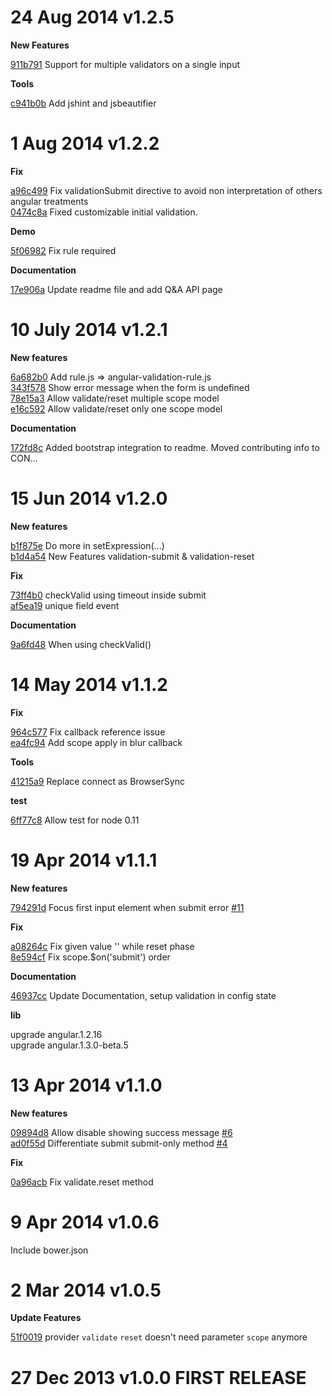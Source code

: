 24 Aug 2014 v1.2.5
===
**New Features**

[911b791](https://github.com/huei90/angular-validation/commit/911b7917a4b1b302982a0f3b42c54da3bd28ee28) Support for multiple validators on a single input

**Tools**

[c941b0b](https://github.com/huei90/angular-validation/commit/c941b0bd4c8c350cf1cfa910a1eabff184280031) Add jshint and jsbeautifier

1 Aug 2014 v1.2.2
===
**Fix**

[a96c499](https://github.com/huei90/angular-validation/commit/a96c499967e0c0512a536545ea102ebc6283e1c6) Fix validationSubmit directive to avoid non interpretation of others angular treatments
<br/>[0474c8a](https://github.com/huei90/angular-validation/commit/0474c8aeb51dbb558fca88191cbba7e32423515b) Fixed customizable initial validation.

**Demo**

[5f06982](https://github.com/huei90/angular-validation/commit/5f069820d2520a2bfc4e52906d446dac5edf2d97) Fix rule required

**Documentation**

[17e906a](https://github.com/huei90/angular-validation/commit/17e906a6050bf8e62f6ad304eec65042dddfcced) Update readme file and add Q&A API page

10 July 2014 v1.2.1
===
**New features**

[6a682b0](https://github.com/huei90/angular-validation/commit/6a682b0ac0928f8a426dc7ba0cf82de622c33cda) Add rule.js => angular-validation-rule.js
<br/>[343f578](https://github.com/huei90/angular-validation/commit/343f578f7aab2a56ecf280635a5d668f4ebc1966) Show error message when the form is undefined
<br/>[78e15a3](https://github.com/huei90/angular-validation/commit/78e15a34e0180a45bdd73dcb0677a4fbc796fd9f) Allow validate/reset multiple scope model
<br/>[e16c592](https://github.com/huei90/angular-validation/commit/e16c592cd7d31f7537f4c960505fe52d060a13d3) Allow validate/reset only one scope model

**Documentation**

[172fd8c](https://github.com/huei90/angular-validation/commit/172fd8ccf9113fceac18e982af30fdf0da8592e2) Added bootstrap integration to readme. Moved contributing info to CON…

15 Jun 2014 v1.2.0
===
**New features**

[b1f875e](https://github.com/huei90/angular-validation/commit/b1f875e5afebae6a5f28804e6f7996fc2d1f268a) Do more in setExpression(...)
<br/>[b1d4a54](https://github.com/huei90/angular-validation/commit/b1d4a54ef51f9a13a129787e8087f1610e18b28a) New Features validation-submit & validation-reset

**Fix**

[73ff4b0](https://github.com/huei90/angular-validation/commit/73ff4b05d598f38d6f26ed433807360cdb518777) checkValid using timeout inside submit
<br/>[af5ea19](https://github.com/huei90/angular-validation/commit/af5ea19cce9d0dcd25d542e4103cb7b719f9e931) unique field event

**Documentation**

[9a6fd48](https://github.com/huei90/angular-validation/commit/9a6fd48483ecc813303ddd21fc60d5aaf76823d6) When using checkValid()

14 May 2014 v1.1.2
===
**Fix**

[964c577](https://github.com/huei90/angular-validation/commit/964c5779634f70aa1013c5c415beb9b6041678e6) Fix callback reference issue
<br/>[ea4fc94](https://github.com/huei90/angular-validation/commit/ea4fc9413546442dfda73df1d76b1a8e6a9ccd98) Add scope apply in blur callback

**Tools**

[41215a9](https://github.com/huei90/angular-validation/commit/41215a9a1cbedd82e1db31cc116243910f5af4a4) Replace connect as BrowserSync

**test**

[6ff77c8](https://github.com/huei90/angular-validation/commit/6ff77c8dc9d8de18652714dbb057803d8fcecbe1) Allow test for node 0.11

19 Apr 2014 v1.1.1
===
**New features**

[794291d](https://github.com/huei90/angular-validation/commit/794291d782b8ba8c4888d9610364d72125402408) Focus first input element when submit error [#11](https://github.com/huei90/angular-validation/issues/11)

**Fix**

[a08264c](https://github.com/huei90/angular-validation/commit/a08264c91bfd2a6bde676d9cba0a4ce3c96a5099) Fix given value '' while reset phase
<br/>[8e594cf](https://github.com/huei90/angular-validation/commit/8e594cf33d573898346a468cfcbf8f9bf7e8d5ea) Fix scope.$on('submit') order

**Documentation**

[46937cc](https://github.com/huei90/angular-validation/commit/46937cc625df9309c5bacb3e3195c151289cca78) Update Documentation, setup validation in config state

**lib**

upgrade angular.1.2.16
<br/>upgrade angular.1.3.0-beta.5

13 Apr 2014 v1.1.0
===
**New features**

[09894d8](https://github.com/huei90/angular-validation/commit/09894d8bc6a3379cc2741e456d7809a040d1ca49) Allow disable showing success message [#6](https://github.com/huei90/angular-validation/issues/6)
<br/>[ad0f55d](https://github.com/huei90/angular-validation/commit/ad0f55d69629fbec4e550277c9f5e911626c623b) Differentiate submit submit-only method [#4](https://github.com/huei90/angular-validation/issues/4)

**Fix**

[0a96acb](https://github.com/huei90/angular-validation/commit/0a96acb59f023a101612565f3e6c9173929dcf96) Fix validate.reset method

9 Apr 2014 v1.0.6
===
Include bower.json

2 Mar 2014 v1.0.5
===
**Update Features**

[51f0019](https://github.com/huei90/angular-validation/commit/51f0019477a1ec459edfea4b2966bd6a16b2a348) provider `validate` `reset` doesn't need parameter `scope` anymore

27 Dec 2013 v1.0.0 FIRST RELEASE
===